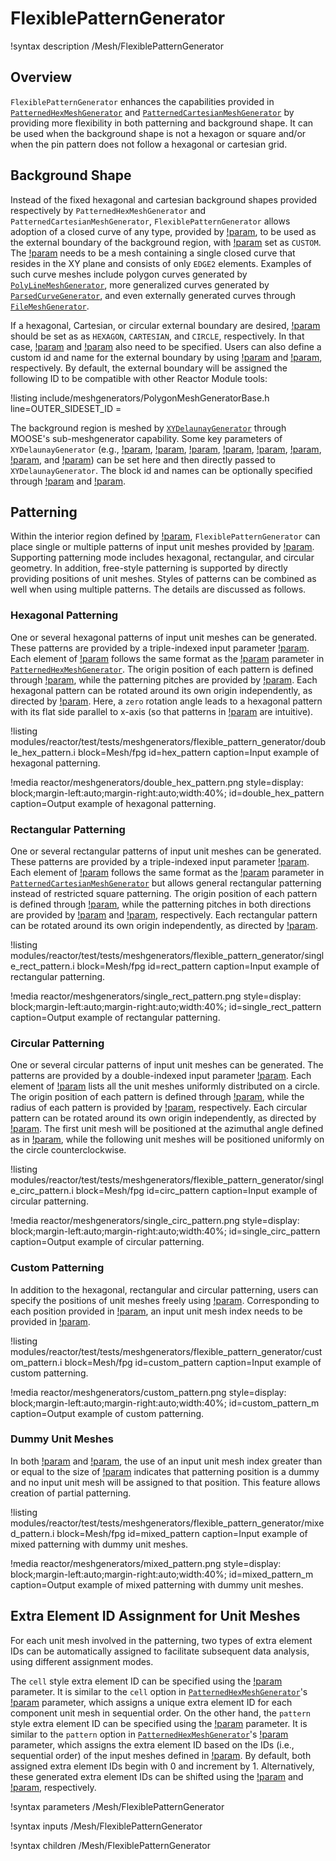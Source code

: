 # FlexiblePatternGenerator

!syntax description /Mesh/FlexiblePatternGenerator

## Overview

`FlexiblePatternGenerator` enhances the capabilities provided in [`PatternedHexMeshGenerator`](PatternedHexMeshGenerator.md) and [`PatternedCartesianMeshGenerator`](PatternedCartesianMeshGenerator.md) by providing more flexibility in both patterning and background shape. It can be used when the background shape is not a hexagon or square and/or when the pin pattern does not follow a hexagonal or cartesian grid.

## Background Shape

Instead of the fixed hexagonal and cartesian background shapes provided respectively by `PatternedHexMeshGenerator` and `PatternedCartesianMeshGenerator`, `FlexiblePatternGenerator` allows adoption of a closed curve of any type, provided by [!param](/Mesh/FlexiblePatternGenerator/boundary_mesh), to be used as the external boundary of the background region, with [!param](/Mesh/FlexiblePatternGenerator/boundary_type) set as `CUSTOM`. The [!param](/Mesh/FlexiblePatternGenerator/boundary_mesh) needs to be a mesh containing a single closed curve that resides in the XY plane and consists of only `EDGE2` elements. Examples of such curve meshes include polygon curves generated by [`PolyLineMeshGenerator`](PolyLineMeshGenerator.md), more generalized curves generated by [`ParsedCurveGenerator`](ParsedCurveGenerator.md), and even externally generated curves through [`FileMeshGenerator`](FileMeshGenerator.md).

If a hexagonal, Cartesian, or circular external boundary are desired, [!param](/Mesh/FlexiblePatternGenerator/boundary_type) should be set as as `HEXAGON`, `CARTESIAN`, and `CIRCLE`, respectively. In that case, [!param](/Mesh/FlexiblePatternGenerator/boundary_size) and [!param](/Mesh/FlexiblePatternGenerator/boundary_sectors) also need to be specified. Users can also define a custom id and name for the external boundary by using [!param](/Mesh/FlexiblePatternGenerator/external_boundary_id) and [!param](/Mesh/FlexiblePatternGenerator/external_boundary_name), respectively. By default, the external boundary will be assigned the following ID to be compatible with other Reactor Module tools:

!listing include/meshgenerators/PolygonMeshGeneratorBase.h line=OUTER_SIDESET_ID =

The background region is meshed by [`XYDelaunayGenerator`](XYDelaunayGenerator.md) through MOOSE's sub-meshgenerator capability. Some key parameters of `XYDelaunayGenerator` (e.g., [!param](/Mesh/FlexiblePatternGenerator/desired_area), [!param](/Mesh/FlexiblePatternGenerator/desired_area_func), [!param](/Mesh/FlexiblePatternGenerator/verify_holes), [!param](/Mesh/XYDelaunayGenerator/use_auto_area_func), [!param](/Mesh/XYDelaunayGenerator/auto_area_func_default_size), [!param](/Mesh/XYDelaunayGenerator/auto_area_func_default_size_dist), [!param](/Mesh/XYDelaunayGenerator/auto_area_function_num_points), and [!param](/Mesh/XYDelaunayGenerator/auto_area_function_power)) can be set here and then directly passed to `XYDelaunayGenerator`. The block id and names can be optionally specified through [!param](/Mesh/FlexiblePatternGenerator/background_subdomain_id) and [!param](/Mesh/FlexiblePatternGenerator/background_subdomain_name).

## Patterning

Within the interior region defined by [!param](/Mesh/FlexiblePatternGenerator/boundary_mesh), `FlexiblePatternGenerator` can place single or multiple patterns of input unit meshes provided by [!param](/Mesh/FlexiblePatternGenerator/inputs). Supporting patterning mode includes hexagonal, rectangular, and circular geometry. In addition, free-style patterning is supported by directly providing positions of unit meshes. Styles of patterns can be combined as well when using multiple patterns.
The details are discussed as follows.

### Hexagonal Patterning

One or several hexagonal patterns of input unit meshes can be generated. These patterns are provided by a triple-indexed input parameter [!param](/Mesh/FlexiblePatternGenerator/hex_patterns). Each element of [!param](/Mesh/FlexiblePatternGenerator/hex_patterns) follows the same format as the [!param](/Mesh/PatternedHexMeshGenerator/pattern) parameter in [`PatternedHexMeshGenerator`](PatternedHexMeshGenerator.md). The origin position of each pattern is defined through [!param](/Mesh/FlexiblePatternGenerator/hex_origins), while the patterning pitches are provided by [!param](/Mesh/FlexiblePatternGenerator/hex_pitches). Each hexagonal pattern can be rotated around its own origin independently, as directed by [!param](/Mesh/FlexiblePatternGenerator/hex_rotations). Here, a `zero` rotation angle leads to a hexagonal pattern with its flat side parallel to x-axis (so that patterns in [!param](/Mesh/FlexiblePatternGenerator/hex_patterns) are intuitive).

!listing modules/reactor/test/tests/meshgenerators/flexible_pattern_generator/double_hex_pattern.i
         block=Mesh/fpg
         id=hex_pattern
         caption=Input example of hexagonal patterning.

!media reactor/meshgenerators/double_hex_pattern.png
      style=display: block;margin-left:auto;margin-right:auto;width:40%;
      id=double_hex_pattern
      caption=Output example of hexagonal patterning.

### Rectangular Patterning 

One or several rectangular patterns of input unit meshes can be generated. These patterns are provided by a triple-indexed input parameter [!param](/Mesh/FlexiblePatternGenerator/rect_patterns). Each element of [!param](/Mesh/FlexiblePatternGenerator/rect_patterns) follows the same format as the [!param](/Mesh/PatternedCartesianMeshGenerator/pattern) parameter in [`PatternedCartesianMeshGenerator`](PatternedCartesianMeshGenerator.md) but allows general rectangular patterning instead of restricted square patterning. The origin position of each pattern is defined through [!param](/Mesh/FlexiblePatternGenerator/rect_origins), while the patterning pitches in both directions are provided by [!param](/Mesh/FlexiblePatternGenerator/rect_pitches_x) and [!param](/Mesh/FlexiblePatternGenerator/rect_pitches_y), respectively. Each rectangular pattern can be rotated around its own origin independently, as directed by [!param](/Mesh/FlexiblePatternGenerator/rect_rotations).

!listing modules/reactor/test/tests/meshgenerators/flexible_pattern_generator/single_rect_pattern.i
         block=Mesh/fpg
         id=rect_pattern
         caption=Input example of rectangular patterning.

!media reactor/meshgenerators/single_rect_pattern.png
      style=display: block;margin-left:auto;margin-right:auto;width:40%;
      id=single_rect_pattern
      caption=Output example of rectangular patterning.

### Circular Patterning

One or several circular patterns of input unit meshes can be generated. The patterns are provided by a double-indexed input parameter [!param](/Mesh/FlexiblePatternGenerator/circular_patterns). Each element of [!param](/Mesh/FlexiblePatternGenerator/circular_patterns) lists all the unit meshes uniformly distributed on a circle. The origin position of each pattern is defined through [!param](/Mesh/FlexiblePatternGenerator/circular_origins), while the radius of each pattern is provided by [!param](/Mesh/FlexiblePatternGenerator/circular_radii), respectively. Each circular pattern can be rotated around its own origin independently, as directed by [!param](/Mesh/FlexiblePatternGenerator/circular_rotations). The first unit mesh will be positioned at the azimuthal angle defined as in [!param](/Mesh/FlexiblePatternGenerator/circular_rotations), while the following unit meshes will be positioned uniformly on the circle counterclockwise.

!listing modules/reactor/test/tests/meshgenerators/flexible_pattern_generator/single_circ_pattern.i
         block=Mesh/fpg
         id=circ_pattern
         caption=Input example of circular patterning.

!media reactor/meshgenerators/single_circ_pattern.png
      style=display: block;margin-left:auto;margin-right:auto;width:40%;
      id=single_circ_pattern
      caption=Output example of circular patterning.

### Custom Patterning

In addition to the hexagonal, rectangular and circular patterning, users can specify the positions of unit meshes freely using [!param](/Mesh/FlexiblePatternGenerator/extra_positions). Corresponding to each position provided in [!param](/Mesh/FlexiblePatternGenerator/extra_positions), an input unit mesh index needs to be provided in [!param](/Mesh/FlexiblePatternGenerator/extra_positions_mg_indices).

!listing modules/reactor/test/tests/meshgenerators/flexible_pattern_generator/custom_pattern.i
         block=Mesh/fpg
         id=custom_pattern
         caption=Input example of custom patterning.

!media reactor/meshgenerators/custom_pattern.png
      style=display: block;margin-left:auto;margin-right:auto;width:40%;
      id=custom_pattern_m
      caption=Output example of custom patterning.

### Dummy Unit Meshes

In both [!param](/Mesh/FlexiblePatternGenerator/hex_patterns) and [!param](/Mesh/FlexiblePatternGenerator/rect_patterns), the use of an input unit mesh index greater than or equal to the size of [!param](/Mesh/FlexiblePatternGenerator/inputs) indicates that patterning position is a dummy and no input unit mesh will be assigned to that position. This feature allows creation of partial patterning.

!listing modules/reactor/test/tests/meshgenerators/flexible_pattern_generator/mixed_pattern.i
         block=Mesh/fpg
         id=mixed_pattern
         caption=Input example of mixed patterning with dummy unit meshes.

!media reactor/meshgenerators/mixed_pattern.png
      style=display: block;margin-left:auto;margin-right:auto;width:40%;
      id=mixed_pattern_m
      caption=Output example of mixed patterning with dummy unit meshes.

## Extra Element ID Assignment for Unit Meshes

For each unit mesh involved in the patterning, two types of extra element IDs can be automatically assigned to facilitate subsequent data analysis, using different assignment modes.

The `cell` style extra element ID can be specified using the [!param](/Mesh/FlexiblePatternGenerator/cell_id_name) parameter. It is similar to the `cell` option in [`PatternedHexMeshGenerator`](/PatternedHexMeshGenerator.md)'s [!param](/Mesh/PatternedHexMeshGenerator/assign_type) parameter, which assigns a unique extra element ID for each component unit mesh in sequential order. On the other hand, the `pattern` style extra element ID can be specified using the [!param](/Mesh/FlexiblePatternGenerator/pattern_id_name) parameter. It is similar to the `pattern` option in [`PatternedHexMeshGenerator`](/PatternedHexMeshGenerator.md)'s [!param](/Mesh/PatternedHexMeshGenerator/assign_type) parameter, which assigns the extra element ID based on the IDs (i.e., sequential order) of the input meshes defined in [!param](/Mesh/FlexiblePatternGenerator/inputs). By default, both assigned extra element IDs begin with 0 and increment by 1. Alternatively, these generated extra element IDs can be shifted using the [!param](/Mesh/FlexiblePatternGenerator/cell_id_shift) and [!param](/Mesh/FlexiblePatternGenerator/pattern_id_shift), respectively.

!syntax parameters /Mesh/FlexiblePatternGenerator

!syntax inputs /Mesh/FlexiblePatternGenerator

!syntax children /Mesh/FlexiblePatternGenerator
